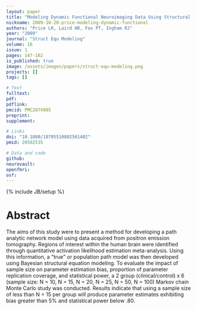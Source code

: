 ```yaml
---
layout: paper
title: "Modeling Dynamic Functional Neuroimaging Data Using Structural Equation Modeling."
nickname: 2009-10-20-price-modeling-dynamic-functional
authors: "Price LR, Laird AR, Fox PT, Ingham RJ"
year: "2009"
journal: "Struct Equ Modeling"
volume: 16
issue: 1
pages: 147-162
is_published: true
image: /assets/images/papers/struct-equ-modeling.png
projects: []
tags: []

# Text
fulltext:
pdf:
pdflink:
pmcid: PMC2874985
preprint:
supplement:

# Links
doi: "10.1080/10705510802561402"
pmid: 20502535

# Data and code
github:
neurovault:
openfmri:
osf:
---
```

{% include JB/setup %}

# Abstract

The aims of this study were to present a method for developing a path analytic network model using data acquired from positron emission tomography. Regions of interest within the human brain were identified through quantitative activation likelihood estimation meta-analysis. Using this information, a "true" or population path model was then developed using Bayesian structural equation modeling. To evaluate the impact of sample size on parameter estimation bias, proportion of parameter replication coverage, and statistical power, a 2 group (clinical/control) x 6 (sample size: N = 10, N = 15, N = 20, N = 25, N = 50, N = 100) Markov chain Monte Carlo study was conducted. Results indicate that using a sample size of less than N = 15 per group will produce parameter estimates exhibiting bias greater than 5% and statistical power below .80.
